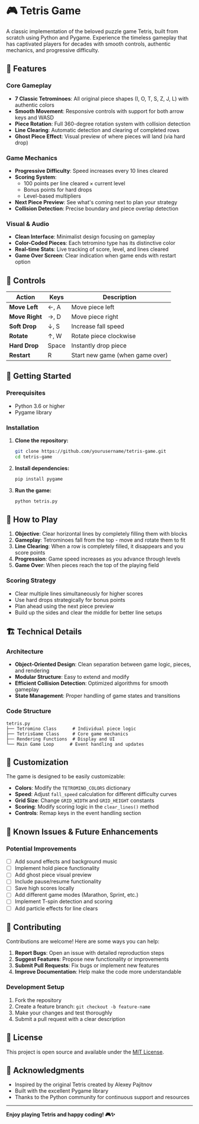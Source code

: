 # 🎮 Tetris Game

A classic implementation of the beloved puzzle game Tetris, built from scratch using Python and Pygame. Experience the timeless gameplay that has captivated players for decades with smooth controls, authentic mechanics, and progressive difficulty.

## 🌟 Features

### Core Gameplay
- **7 Classic Tetrominoes**: All original piece shapes (I, O, T, S, Z, J, L) with authentic colors
- **Smooth Movement**: Responsive controls with support for both arrow keys and WASD
- **Piece Rotation**: Full 360-degree rotation system with collision detection
- **Line Clearing**: Automatic detection and clearing of completed rows
- **Ghost Piece Effect**: Visual preview of where pieces will land (via hard drop)

### Game Mechanics
- **Progressive Difficulty**: Speed increases every 10 lines cleared
- **Scoring System**: 
  - 100 points per line cleared × current level
  - Bonus points for hard drops
  - Level-based multipliers
- **Next Piece Preview**: See what's coming next to plan your strategy
- **Collision Detection**: Precise boundary and piece overlap detection

### Visual & Audio
- **Clean Interface**: Minimalist design focusing on gameplay
- **Color-Coded Pieces**: Each tetromino type has its distinctive color
- **Real-time Stats**: Live tracking of score, level, and lines cleared
- **Game Over Screen**: Clear indication when game ends with restart option

## 🎯 Controls

| Action | Keys | Description |
|--------|------|-------------|
| **Move Left** | ←, A | Move piece left |
| **Move Right** | →, D | Move piece right |
| **Soft Drop** | ↓, S | Increase fall speed |
| **Rotate** | ↑, W | Rotate piece clockwise |
| **Hard Drop** | Space | Instantly drop piece |
| **Restart** | R | Start new game (when game over) |

## 🚀 Getting Started

### Prerequisites
- Python 3.6 or higher
- Pygame library

### Installation
1. **Clone the repository:**
   ```bash
   git clone https://github.com/yourusername/tetris-game.git
   cd tetris-game
   ```

2. **Install dependencies:**
   ```bash
   pip install pygame
   ```

3. **Run the game:**
   ```bash
   python tetris.py
   ```

## 🎪 How to Play

1. **Objective**: Clear horizontal lines by completely filling them with blocks
2. **Gameplay**: Tetrominoes fall from the top - move and rotate them to fit
3. **Line Clearing**: When a row is completely filled, it disappears and you score points
4. **Progression**: Game speed increases as you advance through levels
5. **Game Over**: When pieces reach the top of the playing field

### Scoring Strategy
- Clear multiple lines simultaneously for higher scores
- Use hard drops strategically for bonus points
- Plan ahead using the next piece preview
- Build up the sides and clear the middle for better line setups

## 🏗️ Technical Details

### Architecture
- **Object-Oriented Design**: Clean separation between game logic, pieces, and rendering
- **Modular Structure**: Easy to extend and modify
- **Efficient Collision Detection**: Optimized algorithms for smooth gameplay
- **State Management**: Proper handling of game states and transitions

### Code Structure
```
tetris.py
├── Tetromino Class      # Individual piece logic
├── TetrisGame Class     # Core game mechanics
├── Rendering Functions  # Display and UI
└── Main Game Loop      # Event handling and updates
```

## 🎨 Customization

The game is designed to be easily customizable:

- **Colors**: Modify the `TETROMINO_COLORS` dictionary
- **Speed**: Adjust `fall_speed` calculation for different difficulty curves
- **Grid Size**: Change `GRID_WIDTH` and `GRID_HEIGHT` constants
- **Scoring**: Modify scoring logic in the `clear_lines()` method
- **Controls**: Remap keys in the event handling section

## 🐛 Known Issues & Future Enhancements

### Potential Improvements
- [ ] Add sound effects and background music
- [ ] Implement hold piece functionality
- [ ] Add ghost piece visual preview
- [ ] Include pause/resume functionality
- [ ] Save high scores locally
- [ ] Add different game modes (Marathon, Sprint, etc.)
- [ ] Implement T-spin detection and scoring
- [ ] Add particle effects for line clears

## 🤝 Contributing

Contributions are welcome! Here are some ways you can help:

1. **Report Bugs**: Open an issue with detailed reproduction steps
2. **Suggest Features**: Propose new functionality or improvements
3. **Submit Pull Requests**: Fix bugs or implement new features
4. **Improve Documentation**: Help make the code more understandable

### Development Setup
1. Fork the repository
2. Create a feature branch: `git checkout -b feature-name`
3. Make your changes and test thoroughly
4. Submit a pull request with a clear description

## 📄 License

This project is open source and available under the [MIT License](LICENSE).

## 🙏 Acknowledgments

- Inspired by the original Tetris created by Alexey Pajitnov
- Built with the excellent Pygame library
- Thanks to the Python community for continuous support and resources



---

**Enjoy playing Tetris and happy coding! 🎮✨**
